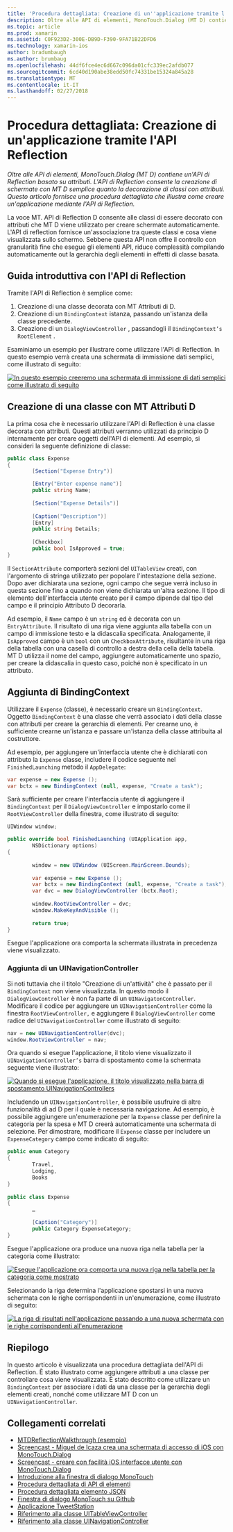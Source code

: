 ```yaml
---
title: 'Procedura dettagliata: Creazione di un''applicazione tramite l''API Reflection'
description: Oltre alle API di elementi, MonoTouch.Dialog (MT D) contiene un'API di Reflection basato su attributi. L'API di Reflection consente la creazione di schermate con MT D semplice quanto la decorazione di classi con attributi. Questo articolo fornisce una procedura dettagliata che illustra come creare un'applicazione mediante l'API di Reflection.
ms.topic: article
ms.prod: xamarin
ms.assetid: C0F923D2-300E-DB9D-F390-9FA71B22DFD6
ms.technology: xamarin-ios
author: bradumbaugh
ms.author: brumbaug
ms.openlocfilehash: 44df6fce4ec6d667c096da01cfc339ec2afdb077
ms.sourcegitcommit: 6cd40d190abe38edd50fc74331be15324a845a28
ms.translationtype: MT
ms.contentlocale: it-IT
ms.lasthandoff: 02/27/2018
---
```

# <a name="walkthrough-creating-an-application-using-the-reflection-api"></a>Procedura dettagliata: Creazione di un'applicazione tramite l'API Reflection

_Oltre alle API di elementi, MonoTouch.Dialog (MT D) contiene un'API di Reflection basato su attributi. L'API di Reflection consente la creazione di schermate con MT D semplice quanto la decorazione di classi con attributi. Questo articolo fornisce una procedura dettagliata che illustra come creare un'applicazione mediante l'API di Reflection._


La voce MT. API di Reflection D consente alle classi di essere decorato con attributi che MT D viene utilizzato per creare schermate automaticamente. L'API di reflection fornisce un'associazione tra queste classi e cosa viene visualizzata sullo schermo. Sebbene questa API non offre il controllo con granularità fine che esegue gli elementi API, riduce complessità compilando automaticamente out la gerarchia degli elementi in effetti di classe basata.

 <a name="Getting_Started_with_the_Reflection_API" />


## <a name="getting-started-with-the-reflection-api"></a>Guida introduttiva con l'API di Reflection

Tramite l'API di Reflection è semplice come:

1.  Creazione di una classe decorata con MT Attributi di D.
1.  Creazione di un `BindingContext` istanza, passando un'istanza della classe precedente. 
1.  Creazione di un `DialogViewController` , passandogli il `BindingContext’s` `RootElement` . 


Esaminiamo un esempio per illustrare come utilizzare l'API di Reflection. In questo esempio verrà creata una schermata di immissione dati semplici, come illustrato di seguito:

 [ ![](reflection-api-walkthrough-images/01-expense-entry.png "In questo esempio creeremo una schermata di immissione di dati semplici come illustrato di seguito")](reflection-api-walkthrough-images/01-expense-entry.png)

 <a name="Creating_a_Class_with_MT.D_Attributes" />


## <a name="creating-a-class-with-mtd-attributes"></a>Creazione di una classe con MT Attributi D

La prima cosa che è necessario utilizzare l'API di Reflection è una classe decorata con attributi. Questi attributi verranno utilizzati da principio D internamente per creare oggetti dell'API di elementi. Ad esempio, si consideri la seguente definizione di classe:

```csharp
public class Expense
{
        [Section("Expense Entry")]

        [Entry("Enter expense name")]
        public string Name;
        
        [Section("Expense Details")]
  
        [Caption("Description")]
        [Entry]
        public string Details;
        
        [Checkbox]
        public bool IsApproved = true;
}
```

Il `SectionAttribute` comporterà sezioni del `UITableView` creati, con l'argomento di stringa utilizzato per popolare l'intestazione della sezione. Dopo aver dichiarata una sezione, ogni campo che segue verrà incluso in questa sezione fino a quando non viene dichiarata un'altra sezione.
Il tipo di elemento dell'interfaccia utente creato per il campo dipende dal tipo del campo e il principio Attributo D decorarla.

Ad esempio, il `Name` campo è un `string` ed è decorata con un `EntryAttribute`. Il risultato di una riga viene aggiunta alla tabella con un campo di immissione testo e la didascalia specificata. Analogamente, il `IsApproved` campo è un `bool` con un `CheckboxAttribute`, risultante in una riga della tabella con una casella di controllo a destra della cella della tabella. MT D utilizza il nome del campo, aggiungere automaticamente uno spazio, per creare la didascalia in questo caso, poiché non è specificato in un attributo.

 <a name="Adding_the_BindingContext" />


## <a name="adding-the-bindingcontext"></a>Aggiunta di BindingContext

Utilizzare il `Expense` (classe), è necessario creare un `BindingContext`. Oggetto `BindingContext` è una classe che verrà associato i dati della classe con attributi per creare la gerarchia di elementi. Per crearne uno, è sufficiente crearne un'istanza e passare un'istanza della classe attribuita al costruttore.

Ad esempio, per aggiungere un'interfaccia utente che è dichiarati con attributo la `Expense` classe, includere il codice seguente nel `FinishedLaunching` metodo il `AppDelegate`:

```csharp
var expense = new Expense ();
var bctx = new BindingContext (null, expense, "Create a task");
```

Sarà sufficiente per creare l'interfaccia utente di aggiungere il `BindingContext` per il `DialogViewController` e impostarlo come il `RootViewController` della finestra, come illustrato di seguito:

```csharp
UIWindow window;

public override bool FinishedLaunching (UIApplication app, 
        NSDictionary options)
{
   
        window = new UIWindow (UIScreen.MainScreen.Bounds);
            
        var expense = new Expense ();
        var bctx = new BindingContext (null, expense, "Create a task");
        var dvc = new DialogViewController (bctx.Root);
            
        window.RootViewController = dvc;
        window.MakeKeyAndVisible ();
            
        return true;
}
```

Esegue l'applicazione ora comporta la schermata illustrata in precedenza viene visualizzato.

 <a name="Adding_a_UINavigationController" />


### <a name="adding-a-uinavigationcontroller"></a>Aggiunta di un UINavigationController

Si noti tuttavia che il titolo "Creazione di un'attività" che è passato per il `BindingContext` non viene visualizzata. In questo modo il `DialogViewController` è non fa parte di un `UINavigatonController`. Modificare il codice per aggiungere un `UINavigationController` come la finestra `RootViewController,` e aggiungere il `DialogViewController` come radice del `UINavigationController` come illustrato di seguito:

```csharp
nav = new UINavigationController(dvc);
window.RootViewController = nav;
```

Ora quando si esegue l'applicazione, il titolo viene visualizzato il `UINavigationController’s` barra di spostamento come la schermata seguente viene illustrato:

 [ ![](reflection-api-walkthrough-images/02-create-task.png "Quando si esegue l'applicazione, il titolo visualizzato nella barra di spostamento UINavigationControllers")](reflection-api-walkthrough-images/02-create-task.png)

Includendo un `UINavigationController`, è possibile usufruire di altre funzionalità di ad D per il quale è necessaria navigazione. Ad esempio, è possibile aggiungere un'enumerazione per la `Expense` classe per definire la categoria per la spesa e MT D creerà automaticamente una schermata di selezione. Per dimostrare, modificare il `Expense` classe per includere un `ExpenseCategory` campo come indicato di seguito:

```csharp
public enum Category
{
        Travel,
        Lodging,
        Books
}
        
public class Expense
{
        …

        [Caption("Category")]
        public Category ExpenseCategory;
}
```

Esegue l'applicazione ora produce una nuova riga nella tabella per la categoria come illustrato:

 [ ![](reflection-api-walkthrough-images/03-set-details.png "Esegue l'applicazione ora comporta una nuova riga nella tabella per la categoria come mostrato")](reflection-api-walkthrough-images/03-set-details.png)

Selezionando la riga determina l'applicazione spostarsi in una nuova schermata con le righe corrispondenti in un'enumerazione, come illustrato di seguito:

 [ ![](reflection-api-walkthrough-images/04-set-category.png "La riga di risultati nell'applicazione passando a una nuova schermata con le righe corrispondenti all'enumerazione")](reflection-api-walkthrough-images/04-set-category.png)

 <a name="Summary" />


## <a name="summary"></a>Riepilogo

In questo articolo è visualizzata una procedura dettagliata dell'API di Reflection. È stato illustrato come aggiungere attributi a una classe per controllare cosa viene visualizzata. È stato descritto come utilizzare un `BindingContext` per associare i dati da una classe per la gerarchia degli elementi creati, nonché come utilizzare MT D con un `UINavigationController`.


## <a name="related-links"></a>Collegamenti correlati

- [MTDReflectionWalkthrough (esempio)](https://developer.xamarin.com/samples/MTDReflectionWalkthrough/)
- [Screencast - Miguel de Icaza crea una schermata di accesso di iOS con MonoTouch.Dialog](http://youtu.be/3butqB1EG0c)
- [Screencast - creare con facilità iOS interfacce utente con MonoTouch.Dialog](http://youtu.be/j7OC5r8ZkYg)
- [Introduzione alla finestra di dialogo MonoTouch](~/ios/user-interface/monotouch.dialog/index.md)
- [Procedura dettagliata di API di elementi](~/ios/user-interface/monotouch.dialog/elements-api-walkthrough.md)
- [Procedura dettagliata elemento JSON](~/ios/user-interface/monotouch.dialog/monotouch.dialog-json-markup.md)
- [Finestra di dialogo MonoTouch su Github](https://github.com/migueldeicaza/MonoTouch.Dialog)
- [Applicazione TweetStation](https://github.com/migueldeicaza/TweetStation)
- [Riferimento alla classe UITableViewController](http://developer.apple.com/library/ios/#DOCUMENTATION/UIKit/Reference/UITableViewController_Class/Reference/Reference.html)
- [Riferimento alla classe UINavigationController](http://developer.apple.com/library/ios/#documentation/UIKit/Reference/UINavigationController_Class/Reference/Reference.html)
